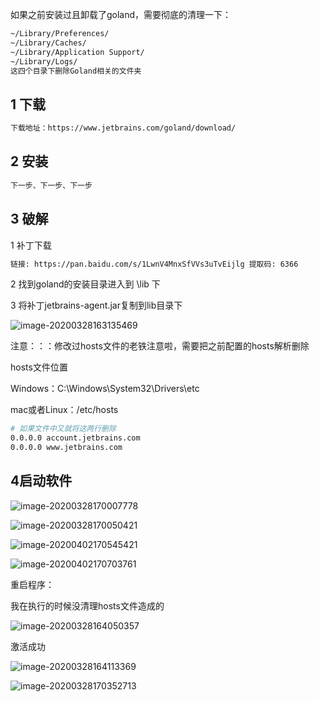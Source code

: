 如果之前安装过且卸载了goland，需要彻底的清理一下：

```html
~/Library/Preferences/
~/Library/Caches/
~/Library/Application Support/
~/Library/Logs/
这四个目录下删除Goland相关的文件夹
```

## 1 下载

```html
下载地址：https://www.jetbrains.com/goland/download/
```

## 2 安装

```html
下一步、下一步、下一步
```

## 3 破解

1 补丁下载

```html
链接: https://pan.baidu.com/s/1LwnV4MnxSfVVs3uTvEijlg 提取码: 6366
```

2 找到goland的安装目录进入到 \lib 下

3 将补丁jetbrains-agent.jar复制到lib目录下

![image-20200328163135469](http://m.qpic.cn/psc?/V11zJNSn1iYfOW/X7Nyc96QcijfM21*qh5ymbkjxf7dRyphnzJXVR2zPWX33h2UGgK7*dHSKZVqC7qg.26DzcgZdSPta7NbkLc*pg!!/m&bo=XAZgAgAAAAADBxo!&rf=photolist)



注意：：：修改过hosts文件的老铁注意啦，需要把之前配置的hosts解析删除

hosts文件位置

Windows：C:\Windows\System32\Drivers\etc

mac或者Linux：/etc/hosts

```bash
# 如果文件中又就将这两行删除
0.0.0.0 account.jetbrains.com
0.0.0.0 www.jetbrains.com
```

## 4启动软件

![image-20200328170007778](http://m.qpic.cn/psc?/V11zJNSn1iYfOW/dnjxTVPfVsTHn6B76MCWBX3bIEJRsCGqsWVoSpVtDkwI.vhURZ6JnQqW58hWnP.T2jViYiWg606N7MJQ8OKzIeR2mEHpkMMS40aYV5QbTLE!/b&bo=XgNCAQAAAAADFyw!&rf=viewer_4)

![image-20200328170050421](http://m.qpic.cn/psc?/V11zJNSn1iYfOW/X7Nyc96QcijfM21*qh5ymcs4wOb7PBGTvyxT1Q7KI0bZ1CEPUYxnTE3SoT5hzdC5vyZwiKVQRgYew9EKYwGOqg!!/b&bo=vAT6AwAAAAADB2M!&rf=viewer_4)

![image-20200402170545421](http://m.qpic.cn/psc?/V11zJNSn1iYfOW/dnjxTVPfVsTHn6B76MCWBeNCXF7E8tTaR9R8ub7gvr2IQFOzXzZxJa1c9jLBKlmmD0NyT2tMD3ihgzkf.oEWN.jmL8v7d67ftNstNltABEU!/b&bo=vgQkAwAAAAADF68!&rf=viewer_4)

![image-20200402170703761](http://a1.qpic.cn/psc?/V11zJNSn1iYfOW/X7Nyc96QcijfM21*qh5ymQa4rmPmmv8omZ6uvczsxQpleyos7RjcNvf3.jl9gN57sf2U23lgYVpPWjw*qWs9gw!!/b&ek=1&kp=1&pt=0&bo=zAQkAwAAAAADF90!&tl=1&vuin=136782643&tm=1585818000&sce=60-2-2&rf=viewer_4)

重启程序：

我在执行的时候没清理hosts文件造成的

![image-20200328164050357](http://m.qpic.cn/psc?/V11zJNSn1iYfOW/dnjxTVPfVsTHn6B76MCWBdVs17tcZTN3ORSKQRQkgxyJ0HkKiV2wO3YhSAPshPomNhUGX2baABDSkJbliSpf08co6QQs09Bnp1qkmq26HEs!/b&bo=zAMwAQAAAAADF8w!&rf=viewer_4)

激活成功

![image-20200328164113369](http://m.qpic.cn/psc?/V11zJNSn1iYfOW/dnjxTVPfVsTHn6B76MCWBa98C1kh2MTLW7MPstpKCB9kbwG2kHzsL6qItject60vtc39vUYoLLRbBWZBfuuPOZwogIvdmxujeCaIM38O.SQ!/b&bo=BAVCAQAAAAADF3A!&rf=viewer_4)

![image-20200328170352713](http://m.qpic.cn/psc?/V11zJNSn1iYfOW/dnjxTVPfVsTHn6B76MCWBdHOzCVOLKAViEwvZYZLF8EtwEYL3xaO9L9xFyTlXDs2SxI.*GBYSt6Hij0wJvN9HUhJRGcyHVb8Y75Ux33xcmM!/b&bo=6AQmAwAAAAADN9s!&rf=viewer_4)